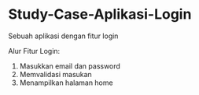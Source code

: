 # Study-Case-Aplikasi-Login
Sebuah aplikasi dengan fitur login

Alur Fitur Login:
  1. Masukkan email dan password
  2. Memvalidasi masukan
  3. Menampilkan halaman home 

